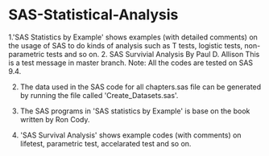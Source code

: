 # SAS-Statistical-Analysis
1.'SAS Statistics by Example' shows examples (with detailed comments) on the usage of SAS to do kinds of analysis such as T tests, logistic tests, non-parametric tests and so on. 
2. SAS Survivial Analysis By Paul D. Allison
This is a test message in master branch.
Note: All the codes are tested on SAS 9.4. 

2. The data used in the SAS code for all chapters.sas file can be generated by running the file called 'Create_Datasets.sas'.

3. The SAS programs in 'SAS statistics by Example' is base on the book written by Ron Cody.

4. 'SAS Survival Analysis' shows example codes (with comments) on lifetest, parametric test, accelarated test and so on.  

